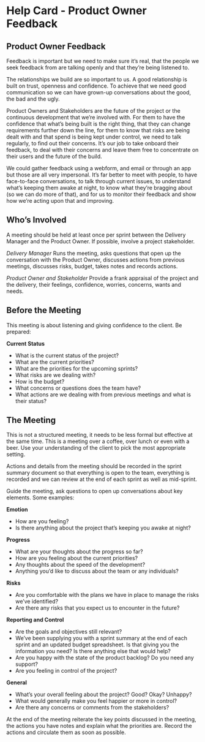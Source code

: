 # Help Card - Product Owner Feedback

## Product Owner Feedback

Feedback is important but we need to make sure it’s real, that the people we seek feedback from are talking openly and that they’re being listened to.

The relationships we build are so important to us. A good relationship is built on trust, openness and confidence. To achieve that we need good communication so we can have grown-up conversations about the good, the bad and the ugly.

Product Owners and Stakeholders are the future of the project or the continuous development that we’re involved with. For them to have the confidence that what’s being built is the right thing, that they can change requirements further down the line, for them to know that risks are being dealt with and that spend is being kept under control, we need to talk regularly, to find out their concerns. It’s our job to take onboard their feedback, to deal with their concerns and leave them free to concentrate on their users and the future of the build.

We could gather feedback using a webform, and email or through an app but those are all very impersonal. It’s far better to meet with people, to have face-to-face conversations, to talk through current issues, to understand what’s keeping them awake at night, to know what they’re bragging about \(so we can do more of that\), and for us to monitor their feedback and show how we’re acting upon that and improving.

## Who’s Involved

A meeting should be held at least once per sprint between the Delivery Manager and the Product Owner. If possible, involve a project stakeholder.

_Delivery Manager_ Runs the meeting, asks questions that open up the conversation with the Product Owner, discusses actions from previous meetings, discusses risks, budget, takes notes and records actions.

_Product Owner and Stakeholder_ Provide a frank appraisal of the project and the delivery, their feelings, confidence, worries, concerns, wants and needs.

## Before the Meeting

This meeting is about listening and giving confidence to the client. Be prepared:

**Current Status**

* What is the current status of the project?
* What are the current priorities?
* What are the priorities for the upcoming sprints?
* What risks are we dealing with?
* How is the budget?
* What concerns or questions does the team have?
* What actions are we dealing with from previous meetings and what is their status?

## The Meeting

This is not a structured meeting, it needs to be less formal but effective at the same time. This is a meeting over a coffee, over lunch or even with a beer. Use your understanding of the client to pick the most appropriate setting.

Actions and details from the meeting should be recorded in the sprint summary document so that everything is open to the team, everything is recorded and we can review at the end of each sprint as well as mid-sprint.

Guide the meeting, ask questions to open up conversations about key elements. Some examples:

**Emotion**

* How are you feeling?
* Is there anything about the project that’s keeping you awake at night?

**Progress**

* What are your thoughts about the progress so far?
* How are you feeling about the current priorities?
* Any thoughts about the speed of the development?
* Anything you’d like to discuss about the team or any individuals?

**Risks**

* Are you comfortable with the plans we have in place to manage the risks we’ve identified?
* Are there any risks that you expect us to encounter in the future?

**Reporting and Control**

* Are the goals and objectives still relevant?
* We’ve been supplying you with a sprint summary at the end of each sprint and an updated budget spreadsheet. Is that giving you the information you need? Is there anything else that would help?
* Are you happy with the state of the product backlog? Do you need any support?
* Are you feeling in control of the project?

**General**

* What’s your overall feeling about the project? Good? Okay? Unhappy?
* What would generally make you feel happier or more in control?
* Are there any concerns or comments from the stakeholders?

At the end of the meeting reiterate the key points discussed in the meeting, the actions you have notes and explain what the priorities are. Record the actions and circulate them as soon as possible.

